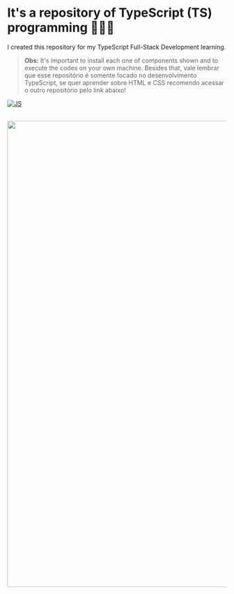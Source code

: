 # It's a repository of TypeScript (TS) programming 📘📜🔢
<p>I created this repository for my TypeScript Full-Stack Development learning.</p>
<blockquote><b>Obs:</b> It's important to install each one of components shown and to execute the codes on your own machine. Besides that, vale lembrar que esse repositório é somente focado no desenvolvimento TypeScript, se quer aprender sobre HTML e CSS recomendo acessar o outro repositório pelo link abaixo!</blockquote>

[![JS](https://img.shields.io/badge/-JavaScript-F7DF1E?style=for-the-badge&logo=JavaScript&logoColor=black)](https://github.com/IsaacAlves7/javascript-programming)

&nbsp;
<img src="https://pantheon.io/sites/default/files/field/image/TypeScriptImage.jpeg" width="1070"/>



















<!--
https://assets.bbhub.io/company/sites/40/2020/11/ts_banana-473x428.png
https://softwarebrothers.co/blog/content/images/2019/10/Blogpost.png
https://res.cloudinary.com/practicaldev/image/fetch/s--c9q4Du_e--/c_imagga_scale,f_auto,fl_progressive,h_900,q_auto,w_1600/https://ionicframework.com/blog/wp-content/uploads/2019/02/typescript-in-react.png
https://miro.medium.com/max/2700/1*vwmDzqci0cQyXJDdmjsy5w.png
https://pic4.zhimg.com/v2-ed0c11740c5bf50f307a38d0262149b1_250x0.jpg
https://user-images.githubusercontent.com/6764957/52892445-9045cf80-3136-11e9-9d5e-a1c47e505372.png
https://serokell.io/files/0u/0ufu1q21.js-ts.jpg
https://www.typescriptlang.org/images/branding/two-longform.svg
https://miro.medium.com/max/2640/1*zFOmo73YnwZzrrTXZouEGQ.png
-->
